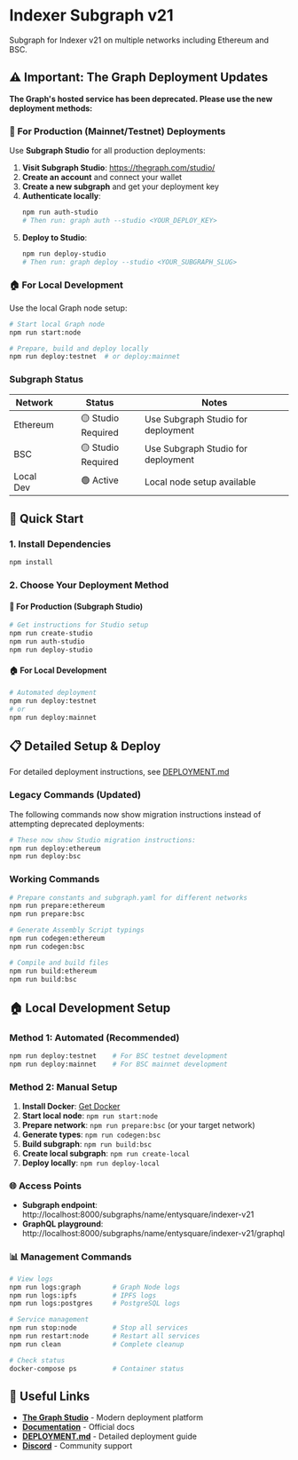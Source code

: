 # Indexer Subgraph v21

Subgraph for Indexer v21 on multiple networks including Ethereum and BSC.

## ⚠️ Important: The Graph Deployment Updates

**The Graph's hosted service has been deprecated. Please use the new deployment methods:**

### 🚀 For Production (Mainnet/Testnet) Deployments

Use **Subgraph Studio** for all production deployments:

1. **Visit Subgraph Studio**: https://thegraph.com/studio/
2. **Create an account** and connect your wallet
3. **Create a new subgraph** and get your deployment key
4. **Authenticate locally**:
   ```bash
   npm run auth-studio
   # Then run: graph auth --studio <YOUR_DEPLOY_KEY>
   ```
5. **Deploy to Studio**:
   ```bash
   npm run deploy-studio
   # Then run: graph deploy --studio <YOUR_SUBGRAPH_SLUG>
   ```

### 🏠 For Local Development

Use the local Graph node setup:

```bash
# Start local Graph node
npm run start:node

# Prepare, build and deploy locally
npm run deploy:testnet  # or deploy:mainnet
```

### Subgraph Status

| Network    | Status | Notes |
| ---------- | :----: | ----- |
| Ethereum   | 🟡 Studio Required | Use Subgraph Studio for deployment |
| BSC        | 🟡 Studio Required | Use Subgraph Studio for deployment |
| Local Dev  | 🟢 Active | Local node setup available |  



## 🚀 Quick Start

### 1. Install Dependencies
```bash
npm install
```

### 2. Choose Your Deployment Method

#### 🎯 For Production (Subgraph Studio)
```bash
# Get instructions for Studio setup
npm run create-studio
npm run auth-studio
npm run deploy-studio
```

#### 🏠 For Local Development
```bash
# Automated deployment
npm run deploy:testnet
# or
npm run deploy:mainnet
```

## 📋 Detailed Setup & Deploy

For detailed deployment instructions, see [DEPLOYMENT.md](./DEPLOYMENT.md)

### Legacy Commands (Updated)

The following commands now show migration instructions instead of attempting deprecated deployments:

```bash
# These now show Studio migration instructions:
npm run deploy:ethereum
npm run deploy:bsc
```

### Working Commands

```bash
# Prepare constants and subgraph.yaml for different networks
npm run prepare:ethereum
npm run prepare:bsc

# Generate Assembly Script typings
npm run codegen:ethereum
npm run codegen:bsc

# Compile and build files  
npm run build:ethereum
npm run build:bsc
```

## 🏠 Local Development Setup

### Method 1: Automated (Recommended)
```bash
npm run deploy:testnet    # For BSC testnet development
npm run deploy:mainnet    # For BSC mainnet development  
```

### Method 2: Manual Setup
1. **Install Docker**: [Get Docker](https://docs.docker.com/get-docker/)
2. **Start local node**: `npm run start:node`
3. **Prepare network**: `npm run prepare:bsc` (or your target network)
4. **Generate types**: `npm run codegen:bsc` 
5. **Build subgraph**: `npm run build:bsc`
6. **Create local subgraph**: `npm run create-local`
7. **Deploy locally**: `npm run deploy-local`

### 🌐 Access Points
- **Subgraph endpoint**: http://localhost:8000/subgraphs/name/entysquare/indexer-v21
- **GraphQL playground**: http://localhost:8000/subgraphs/name/entysquare/indexer-v21/graphql

### 📊 Management Commands
```bash
# View logs
npm run logs:graph        # Graph Node logs
npm run logs:ipfs         # IPFS logs  
npm run logs:postgres     # PostgreSQL logs

# Service management
npm run stop:node         # Stop all services
npm run restart:node      # Restart all services  
npm run clean             # Complete cleanup

# Check status
docker-compose ps         # Container status
```

## 🔗 Useful Links

- **[The Graph Studio](https://thegraph.com/studio/)** - Modern deployment platform
- **[Documentation](https://thegraph.com/docs/)** - Official docs
- **[DEPLOYMENT.md](./DEPLOYMENT.md)** - Detailed deployment guide
- **[Discord](https://discord.gg/graphprotocol)** - Community support